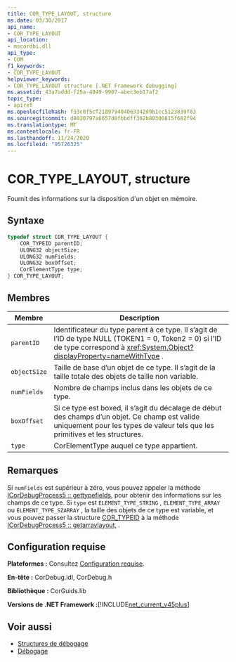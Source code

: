 ```yaml
---
title: COR_TYPE_LAYOUT, structure
ms.date: 03/30/2017
api_name:
- COR_TYPE_LAYOUT
api_location:
- mscordbi.dll
api_type:
- COM
f1_keywords:
- COR_TYPE_LAYOUT
helpviewer_keywords:
- COR_TYPE_LAYOUT structure [.NET Framework debugging]
ms.assetid: 43a7addd-f25a-4049-9907-abec3eb17af2
topic_type:
- apiref
ms.openlocfilehash: f33c8f5cf218979404063342d9b1cc5123839f83
ms.sourcegitcommit: d8020797a6657d0fbbdff362b80300815f682f94
ms.translationtype: MT
ms.contentlocale: fr-FR
ms.lasthandoff: 11/24/2020
ms.locfileid: "95726325"
---
```

# <a name="cor_type_layout-structure"></a>COR_TYPE_LAYOUT, structure

Fournit des informations sur la disposition d'un objet en mémoire.  
  
## <a name="syntax"></a>Syntaxe  
  
```cpp  
typedef struct COR_TYPE_LAYOUT {  
    COR_TYPEID parentID;  
    ULONG32 objectSize;  
    ULONG32 numFields;  
    ULONG32 boxOffset;  
    CorElementType type;  
} COR_TYPE_LAYOUT;  
```  
  
## <a name="members"></a>Membres  
  
|Membre|Description|  
|------------|-----------------|  
|`parentID`|Identificateur du type parent à ce type. Il s’agit de l’ID de type NULL (TOKEN1 = 0, Token2 = 0) si l’ID de type correspond à <xref:System.Object?displayProperty=nameWithType> .|  
|`objectSize`|Taille de base d’un objet de ce type. Il s’agit de la taille totale des objets de taille non variable.|  
|`numFields`|Nombre de champs inclus dans les objets de ce type.|  
|`boxOffset`|Si ce type est boxed, il s’agit du décalage de début des champs d’un objet. Ce champ est valide uniquement pour les types de valeur tels que les primitives et les structures.|  
|`type`|CorElementType auquel ce type appartient.|  
  
## <a name="remarks"></a>Remarques  

 Si `numFields` est supérieur à zéro, vous pouvez appeler la méthode [ICorDebugProcess5 :: gettypefields,](icordebugprocess5-gettypefields-method.md) pour obtenir des informations sur les champs de ce type. Si `type` est `ELEMENT_TYPE_STRING` , `ELEMENT_TYPE_ARRAY` ou `ELEMENT_TYPE_SZARRAY` , la taille des objets de ce type est variable, et vous pouvez passer la structure [COR_TYPEID](cor-typeid-structure.md) à la méthode [ICorDebugProcess5 :: getarraylayout,](icordebugprocess5-getarraylayout-method.md) .  
  
## <a name="requirements"></a>Configuration requise  

 **Plateformes :** Consultez [Configuration requise](../../get-started/system-requirements.md).  
  
 **En-tête :** CorDebug.idl, CorDebug.h  
  
 **Bibliothèque :** CorGuids.lib  
  
 **Versions de .NET Framework :**[!INCLUDE[net_current_v45plus](../../../../includes/net-current-v45plus-md.md)]  
  
## <a name="see-also"></a>Voir aussi

- [Structures de débogage](debugging-structures.md)
- [Débogage](index.md)
